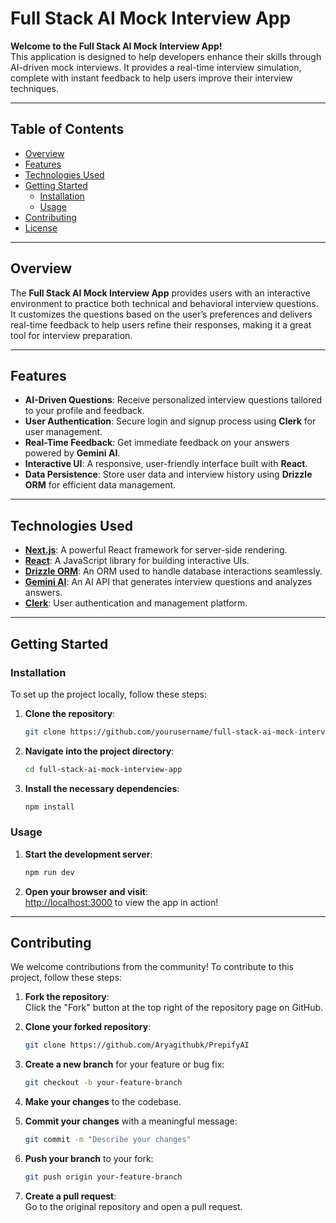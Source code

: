 # Full Stack AI Mock Interview App

**Welcome to the Full Stack AI Mock Interview App!**  
This application is designed to help developers enhance their skills through AI-driven mock interviews. It provides a real-time interview simulation, complete with instant feedback to help users improve their interview techniques.

---

## Table of Contents

- [Overview](#overview)
- [Features](#features)
- [Technologies Used](#technologies-used)
- [Getting Started](#getting-started)
  - [Installation](#installation)
  - [Usage](#usage)
- [Contributing](#contributing)
- [License](#license)

---

## Overview

The **Full Stack AI Mock Interview App** provides users with an interactive environment to practice both technical and behavioral interview questions. It customizes the questions based on the user’s preferences and delivers real-time feedback to help users refine their responses, making it a great tool for interview preparation.

---

## Features

- **AI-Driven Questions**: Receive personalized interview questions tailored to your profile and feedback.
- **User Authentication**: Secure login and signup process using **Clerk** for user management.
- **Real-Time Feedback**: Get immediate feedback on your answers powered by **Gemini AI**.
- **Interactive UI**: A responsive, user-friendly interface built with **React**.
- **Data Persistence**: Store user data and interview history using **Drizzle ORM** for efficient data management.

---

## Technologies Used

- **[Next.js](https://nextjs.org/)**: A powerful React framework for server-side rendering.
- **[React](https://reactjs.org/)**: A JavaScript library for building interactive UIs.
- **[Drizzle ORM](https://drizzle.team/)**: An ORM used to handle database interactions seamlessly.
- **[Gemini AI](https://gemini.ai/)**: An AI API that generates interview questions and analyzes answers.
- **[Clerk](https://clerk.dev/)**: User authentication and management platform.

---

## Getting Started

### Installation

To set up the project locally, follow these steps:

1. **Clone the repository**:
   ```bash
   git clone https://github.com/yourusername/full-stack-ai-mock-interview-app.git
   ```

2. **Navigate into the project directory**:
   ```bash
   cd full-stack-ai-mock-interview-app
   ```

3. **Install the necessary dependencies**:
   ```bash
   npm install
   ```

### Usage

1. **Start the development server**:
   ```bash
   npm run dev
   ```

2. **Open your browser and visit**:  
   [http://localhost:3000](http://localhost:3000) to view the app in action!

---

## Contributing

We welcome contributions from the community! To contribute to this project, follow these steps:

1. **Fork the repository**:  
   Click the "Fork" button at the top right of the repository page on GitHub.

2. **Clone your forked repository**:
   ```bash
   git clone https://github.com/Aryagithubk/PrepifyAI
   ```

3. **Create a new branch** for your feature or bug fix:
   ```bash
   git checkout -b your-feature-branch
   ```

4. **Make your changes** to the codebase.

5. **Commit your changes** with a meaningful message:
   ```bash
   git commit -m "Describe your changes"
   ```

6. **Push your branch** to your fork:
   ```bash
   git push origin your-feature-branch
   ```

7. **Create a pull request**:  
   Go to the original repository and open a pull request.

